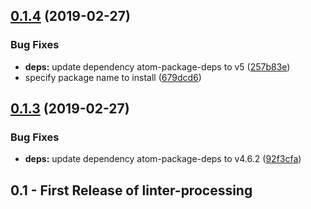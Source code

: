 ## [0.1.4](https://github.com/AtomLinter/linter-processing-java/compare/v0.1.3...v0.1.4) (2019-02-27)


### Bug Fixes

* **deps:** update dependency atom-package-deps to v5 ([257b83e](https://github.com/AtomLinter/linter-processing-java/commit/257b83e))
* specify package name to install ([679dcd6](https://github.com/AtomLinter/linter-processing-java/commit/679dcd6))

## [0.1.3](https://github.com/AtomLinter/linter-processing-java/compare/v0.1.2...v0.1.3) (2019-02-27)


### Bug Fixes

* **deps:** update dependency atom-package-deps to v4.6.2 ([92f3cfa](https://github.com/AtomLinter/linter-processing-java/commit/92f3cfa))

## 0.1 - First Release of linter-processing
